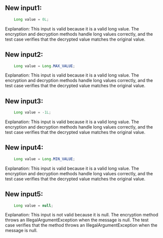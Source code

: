 ## New input1:
```java
    Long value = 0L;
```
Explanation: This input is valid because it is a valid long value. The encryption and decryption methods handle long values correctly, and the test case verifies that the decrypted value matches the original value.

## New input2:
```java
    Long value = Long.MAX_VALUE;
```
Explanation: This input is valid because it is a valid long value. The encryption and decryption methods handle long values correctly, and the test case verifies that the decrypted value matches the original value.

## New input3:
```java
    Long value = -1L;
```
Explanation: This input is valid because it is a valid long value. The encryption and decryption methods handle long values correctly, and the test case verifies that the decrypted value matches the original value.

## New input4:
```java
    Long value = Long.MIN_VALUE;
```
Explanation: This input is valid because it is a valid long value. The encryption and decryption methods handle long values correctly, and the test case verifies that the decrypted value matches the original value.

## New input5:
```java
    Long value = null;
```
Explanation: This input is not valid because it is null. The encryption method throws an IllegalArgumentException when the message is null. The test case verifies that the method throws an IllegalArgumentException when the message is null.

